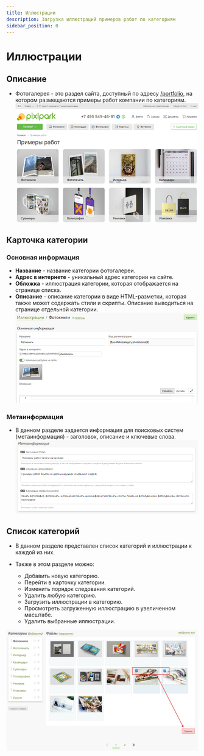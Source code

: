 ```yaml
---
title: Иллюстрации
description: Загрузка иллюстраций примеров работ по категориям
sidebar_position: 0
---
```


# Иллюстрации
## Описание
* Фотогалерея - это раздел сайта, доступный по адресу [/portfolio](https://demo.pixlpark.ru/portfolio), на котором размещаются примеры работ компании по категориям.
![](../_media/gallery/list.png ':size=80%')

## Карточка категории
### Основная информация
* __Название__ - название категории фотогалереи.
* __Адрес в интернете__ - уникальный адрес категории на сайте. 
* __Обложка__ - иллюстрация категории, которая отображается на странице списка.
* __Описание__ - описание категории в виде HTML-разметки, которая также может содержать стили и скрипты. Описание выводиться на странице отдельной категории.
![](../_media/gallery/category-general.png)

### Метаинформация
* В данном разделе задается информация для поисковых систем (метаинформация) - заголовок, описание и ключевые слова.
![](../_media/gallery/gallery02.png)

## Список категорий
* В данном разделе представлен список категорий и иллюстрации к каждой из них.

* Также в этом разделе можно:
    + Добавить новую категорию.
    + Перейти в карточку категории.
    + Изменить порядок следования категорий.
    + Удалить любую категорию.
    + Загрузить иллюстрации в категорию.
    + Просмотреть загруженную иллюстрацию в увеличенном масштабе.
    + Удалить выбранные иллюстрации.

![](../_media/gallery/gallery03.png)